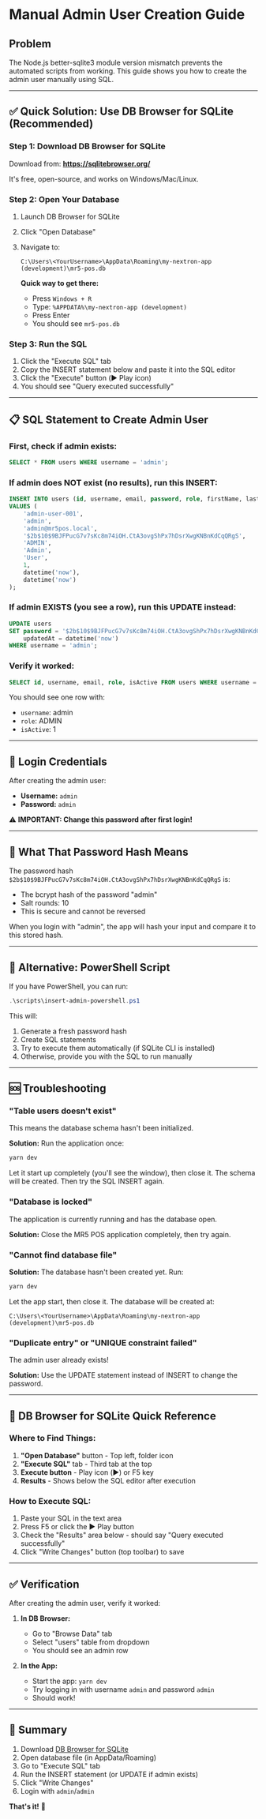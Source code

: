 # Manual Admin User Creation Guide

## Problem

The Node.js better-sqlite3 module version mismatch prevents the automated scripts from working. This guide shows you how to create the admin user manually using SQL.

---

## ✅ **Quick Solution: Use DB Browser for SQLite** (Recommended)

### Step 1: Download DB Browser for SQLite

Download from: **https://sqlitebrowser.org/**

It's free, open-source, and works on Windows/Mac/Linux.

### Step 2: Open Your Database

1. Launch DB Browser for SQLite
2. Click "Open Database"
3. Navigate to:
   ```
   C:\Users\<YourUsername>\AppData\Roaming\my-nextron-app (development)\mr5-pos.db
   ```

   **Quick way to get there:**
   - Press `Windows + R`
   - Type: `%APPDATA%\my-nextron-app (development)`
   - Press Enter
   - You should see `mr5-pos.db`

### Step 3: Run the SQL

1. Click the "Execute SQL" tab
2. Copy the INSERT statement below and paste it into the SQL editor
3. Click the "Execute" button (▶️ Play icon)
4. You should see "Query executed successfully"

---

## 📋 **SQL Statement to Create Admin User**

### First, check if admin exists:

```sql
SELECT * FROM users WHERE username = 'admin';
```

### If admin does NOT exist (no results), run this INSERT:

```sql
INSERT INTO users (id, username, email, password, role, firstName, lastName, isActive, createdAt, updatedAt)
VALUES (
    'admin-user-001',
    'admin',
    'admin@mr5pos.local',
    '$2b$10$9BJFPucG7v7sKc8m74iOH.CtA3ovgShPx7hDsrXwgKNBnKdCqQRgS',
    'ADMIN',
    'Admin',
    'User',
    1,
    datetime('now'),
    datetime('now')
);
```

### If admin EXISTS (you see a row), run this UPDATE instead:

```sql
UPDATE users
SET password = '$2b$10$9BJFPucG7v7sKc8m74iOH.CtA3ovgShPx7hDsrXwgKNBnKdCqQRgS',
    updatedAt = datetime('now')
WHERE username = 'admin';
```

### Verify it worked:

```sql
SELECT id, username, email, role, isActive FROM users WHERE username = 'admin';
```

You should see one row with:
- `username`: admin
- `role`: ADMIN
- `isActive`: 1

---

## 🔑 **Login Credentials**

After creating the admin user:

- **Username:** `admin`
- **Password:** `admin`

⚠️ **IMPORTANT: Change this password after first login!**

---

## 📝 **What That Password Hash Means**

The password hash `$2b$10$9BJFPucG7v7sKc8m74iOH.CtA3ovgShPx7hDsrXwgKNBnKdCqQRgS` is:
- The bcrypt hash of the password "admin"
- Salt rounds: 10
- This is secure and cannot be reversed

When you login with "admin", the app will hash your input and compare it to this stored hash.

---

## 🔧 **Alternative: PowerShell Script**

If you have PowerShell, you can run:

```powershell
.\scripts\insert-admin-powershell.ps1
```

This will:
1. Generate a fresh password hash
2. Create SQL statements
3. Try to execute them automatically (if SQLite CLI is installed)
4. Otherwise, provide you with the SQL to run manually

---

## 🆘 **Troubleshooting**

### "Table users doesn't exist"

This means the database schema hasn't been initialized.

**Solution:** Run the application once:
```bash
yarn dev
```

Let it start up completely (you'll see the window), then close it. The schema will be created. Then try the SQL INSERT again.

### "Database is locked"

The application is currently running and has the database open.

**Solution:** Close the MR5 POS application completely, then try again.

### "Cannot find database file"

**Solution:** The database hasn't been created yet. Run:
```bash
yarn dev
```

Let the app start, then close it. The database will be created at:
```
C:\Users\<YourUsername>\AppData\Roaming\my-nextron-app (development)\mr5-pos.db
```

### "Duplicate entry" or "UNIQUE constraint failed"

The admin user already exists!

**Solution:** Use the UPDATE statement instead of INSERT to change the password.

---

## 📱 **DB Browser for SQLite Quick Reference**

### Where to Find Things:

1. **"Open Database"** button - Top left, folder icon
2. **"Execute SQL"** tab - Third tab at the top
3. **Execute button** - Play icon (▶️) or F5 key
4. **Results** - Shows below the SQL editor after execution

### How to Execute SQL:

1. Paste your SQL in the text area
2. Press F5 or click the ▶️ Play button
3. Check the "Results" area below - should say "Query executed successfully"
4. Click "Write Changes" button (top toolbar) to save

---

## ✅ **Verification**

After creating the admin user, verify it worked:

1. **In DB Browser:**
   - Go to "Browse Data" tab
   - Select "users" table from dropdown
   - You should see an admin row

2. **In the App:**
   - Start the app: `yarn dev`
   - Try logging in with username `admin` and password `admin`
   - Should work!

---

## 🎯 **Summary**

1. Download [DB Browser for SQLite](https://sqlitebrowser.org/)
2. Open database file (in AppData/Roaming)
3. Go to "Execute SQL" tab
4. Run the INSERT statement (or UPDATE if admin exists)
5. Click "Write Changes"
6. Login with `admin`/`admin`

**That's it!** 🎉
